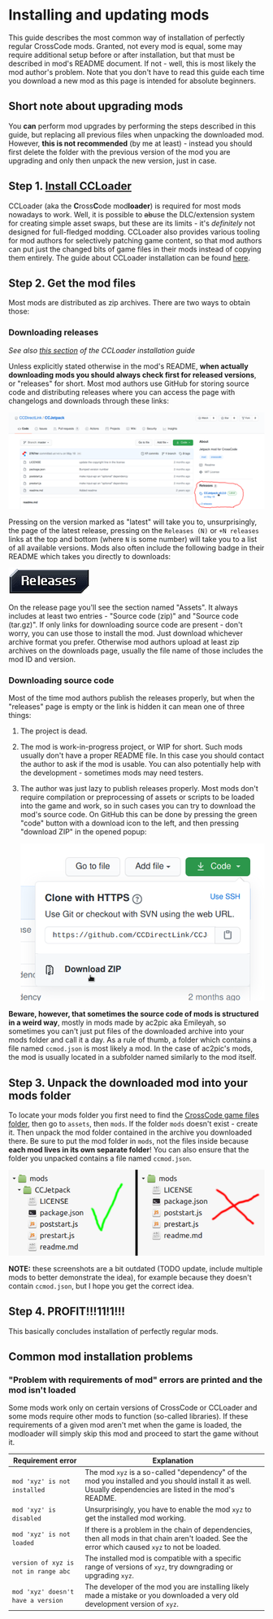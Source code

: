 # Installing and updating mods

This guide describes the most common way of installation of perfectly regular CrossCode mods. Granted, not every mod is equal, some may require additional setup before or after installation, but that must be described in mod's README document. If not - well, this is most likely the mod author's problem. Note that you don't have to read this guide each time you download a new mod as this page is intended for absolute beginners.

## Short note about upgrading mods

You **can** perform mod upgrades by performing the steps described in this guide, but replacing all previous files when unpacking the downloaded mod. However, **this is not recommended** (by me at least) - instead you should first delete the folder with the previous version of the mod you are upgrading and only then unpack the new version, just in case.

## Step 1. [Install CCLoader](installing-ccloader.md)

CCLoader (aka the **C**ross**C**ode mod**loader**) is required for most mods nowadays to work. Well, it is possible to ~~ab~~use the DLC/extension system for creating simple asset swaps, but these are its limits - it's _definitely_ not designed for full-fledged modding. CCLoader also provides various tooling for mod authors for selectively patching game content, so that mod authors can put just the changed bits of game files in their mods instead of copying them entirely. The guide about CCLoader installation can be found [here](installing-ccloader.md).

## Step 2. Get the mod files

Most mods are distributed as zip archives. There are two ways to obtain those:

### Downloading releases

_See also [this section](installing-ccloader.md#very-important-note-dont-use-the-green-clone-or-download-button) of the CCLoader installation guide_

Unless explicitly stated otherwise in the mod's README, **when actually downloading mods you should always check first for released versions**, or "releases" for short. Most mod authors use GitHub for storing source code and distributing releases where you can access the page with changelogs and downloads through these links:

![github-mod-releases.png](media/github-mod-releases.png)

Pressing on the version marked as "latest" will take you to, unsurprisingly, the page of the latest release, pressing on the `Releases (N)` or `+N releases` links at the top and bottom (where `N` is some number) will take you to a list of all available versions. Mods also often include the following badge in their README which takes you directly to downloads:

![[releases@2x.png](https://raw.githubusercontent.com/CCDirectLink/organization/master/assets/badges/releases@2x.png)](https://raw.githubusercontent.com/CCDirectLink/organization/master/assets/badges/releases@2x.png)

On the release page you'll see the section named "Assets". It always includes at least two entries - "Source code (zip)" and "Source code (tar.gz)". If only links for downloading source code are present - don't worry, you can use those to install the mod. Just download whichever archive format you prefer. Otherwise mod authors upload at least zip archives on the downloads page, usually the file name of those includes the mod ID and version.

### Downloading source code

Most of the time mod authors publish the releases properly, but when the "releases" page is empty or the link is hidden it can mean one of three things:

1. The project is dead.
2. The mod is work-in-progress project, or WIP for short. Such mods usually don't have a proper README file. In this case you should contact the author to ask if the mod is usable. You can also potentially help with the development - sometimes mods may need testers.
3. The author was just lazy to publish releases properly. Most mods don't require compilation or preprocessing of assets or scripts to be loaded into the game and work, so in such cases you can try to download the mod's source code. On GitHub this can be done by pressing the green "code" button with a download icon to the left, and then pressing "download ZIP" in the opened popup:

   ![mod-download-source-code.png](media/mod-download-source-code.png)

**Beware, however, that sometimes the source code of mods is structured in a weird way**, mostly in mods made by ac2pic aka Emileyah, so sometimes you can't just put files of the downloaded archive into your mods folder and call it a day. As a rule of thumb, a folder which contains a file named `ccmod.json` is most likely a mod. In the case of ac2pic's mods, the mod is usually located in a subfolder named similarly to the mod itself.

## Step 3. Unpack the downloaded mod into your mods folder

To locate your mods folder you first need to find the [CrossCode game files folder](../where-are-crosscode-files-located.md#game-files-folder), then go to `assets`, then `mods`. If the folder `mods` doesn't exist - create it. Then unpack the mod folder contained in the archive you downloaded there. Be sure to put the mod folder in `mods`, not the files inside because **each mod lives in its own separate folder**! You can also ensure that the folder you unpacked contains a file named `ccmod.json`.

![mods-dir-structure-separate-folders](media/mods-dir-structure-separate-folders.png)

**NOTE:** these screenshots are a bit outdated (TODO update, include multiple mods to better demonstrate the idea), for example because they doesn't contain `ccmod.json`, but I hope you get the correct idea.

## Step 4. PROFIT!!!11!1!!!

This basically concludes installation of perfectly regular mods.

## Common mod installation problems

### "Problem with requirements of mod" errors are printed and the mod isn't loaded

Some mods work only on certain versions of CrossCode or CCLoader and some mods require other mods to function (so-called libraries). If these requirements of a given mod aren't met when the game is loaded, the modloader will simply skip this mod and proceed to start the game without it.

| Requirement error                    | Explanation                                                                                                                                                |
| ------------------------------------ | ---------------------------------------------------------------------------------------------------------------------------------------------------------- |
| `mod 'xyz' is not installed`         | The mod `xyz` is a so-called "dependency" of the mod you installed and you should install it as well. Usually dependencies are listed in the mod's README. |
| `mod 'xyz' is disabled`              | Unsurprisingly, you have to enable the mod `xyz` to get the installed mod working.                                                                         |
| `mod 'xyz' is not loaded`            | If there is a problem in the chain of dependencies, then all mods in that chain aren't loaded. See the error which caused `xyz` to not be loaded.          |
| `version of xyz is not in range abc` | The installed mod is compatible with a specific range of versions of `xyz`, try downgrading or upgrading `xyz`.                                            |
| `mod 'xyz' doesn't have a version`   | The developer of the mod you are installing likely made a mistake or you downloaded a very old development version of `xyz`.                               |

